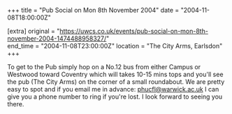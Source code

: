 +++
title = "Pub Social on Mon 8th November 2004"
date = "2004-11-08T18:00:00Z"

[extra]
original = "https://uwcs.co.uk/events/pub-social-on-mon-8th-november-2004-1474488958327/"    
end_time = "2004-11-08T23:00:00Z"
location = "The City Arms, Earlsdon"
+++

To get to the Pub simply hop on a No.12 bus from either Campus or Westwood toward Coventry which will takes 10-15 mins tops and you'll see the pub (The City Arms) on the corner of a small roundabout. We are pretty easy to spot and if you email me in advance: phucfl@warwick.ac.uk I can give you a phone number to ring if you're lost. I look forward to seeing you there.

